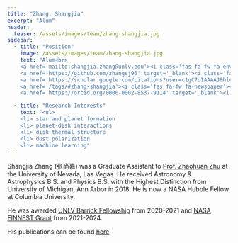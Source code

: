 ```yaml
---
title: "Zhang, Shangjia"
excerpt: "Alum"
header:
  teaser: /assets/images/team/zhang-shangjia.jpg
sidebar:
  - title: "Position"
    image: /assets/images/team/zhang-shangjia.jpg
    text: "Alum<br>
    <a href='mailto:shangjia.zhang@unlv.edu'><i class='fas fa-fw fa-envelope'></i>Email</a><br>
    <a href='https://github.com/zhangsj96' target='_blank'><i class='fab fa-fw fa-github'></i>GitHub</a><br>
    <a href='https://scholar.google.com/citations?user=c1gC7oIAAAAJ&hl=en' target='_blank'><i class='fas fa-fw fa-user-graduate'></i>Google Scholar</a><br>
    <a href='/tags/#zhang-shangjia'><i class='fas fa-fw fa-newspaper'></i>News</a><br>
    <a href='https://orcid.org/0000-0002-8537-9114' target='_blank'><i class='fab fa-fw fa-orcid'></i>ORCiD</a>"

  - title: "Research Interests"
    text: "<ul>
    <li> star and planet formation
    <li> planet-disk interactions
    <li> disk thermal structure
    <li> dust polarization
    <li> machine learning"
---
```


Shangjia Zhang (张尚嘉) was a Graduate Assistant to [Prof. Zhaohuan Zhu](/team/zhu-zhaohuan/) at the University of Nevada, Las Vegas. He received Astronomy & Astrophysics B.S. and Physics B.S. with the Highest Distinction from University of Michigan, Ann Arbor in 2018.
He is now a NASA Hubble Fellow at Columbia University.

He was awarded [UNLV Barrick Fellowship](/awards/2020-03-27-barrick/) from 2020-2021 and [NASA FINNEST Grant](/awards/finnest/) from 2021-2024.

His publications can be found [here](https://ui.adsabs.harvard.edu/public-libraries/Pr-dNlzISAu-ZARtksGGqQ).

